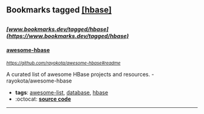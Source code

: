 ## Bookmarks tagged [[hbase]](https://www.bookmarks.dev/search?q=[hbase])

_<sup><sup>[www.bookmarks.dev/tagged/hbase](https://www.bookmarks.dev/tagged/hbase)</sup></sup>_
---
#### [awesome-hbase](https://github.com/rayokota/awesome-hbase#readme)
_<sup>https://github.com/rayokota/awesome-hbase#readme</sup>_

A curated list of awesome HBase projects and resources. - rayokota/awesome-hbase
* **tags**: [awesome-list](../tagged/awesome-list.md), [database](../tagged/database.md), [hbase](../tagged/hbase.md)
* :octocat: **[source code](https://github.com/rayokota/awesome-hbase#readme)**
---
